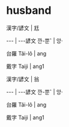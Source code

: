 # husband

漢字/諺文 | 尪

--- | ---諺文 깐-뿐ˆ | 앙·

台羅 Tâi-lô | ang

戴字 Taiji | ang1

漢字/諺文 | 翁

--- | ---諺文 깐-뿐ˆ | 앙·

台羅 Tâi-lô | ang

戴字 Taiji | ang1

